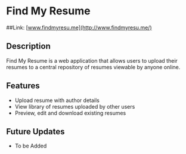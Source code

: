 # Find My Resume 

##Link: [www.findmyresu.me](http://www.findmyresu.me/)

## Description

Find My Resume is a web application that allows users to upload their resumes to a central repository of resumes viewable by anyone online. 

## Features

- Upload resume with author details
- View library of resumes uploaded by other users
- Preview, edit and download existing resumes

## Future Updates

- To be Added
